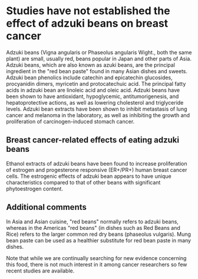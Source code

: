 

#  Studies have not established the effect of adzuki beans on breast cancer 

Adzuki beans (Vigna angularis or Phaseolus angularis Wight., both the same plant) are small, usually red, beans popular in Japan and other parts of Asia. Adzuki beans, which are also known as azuki beans, are the principal ingredient in the "red bean paste" found in many Asian dishes and sweets. Adzuki bean phenolics include catechin and epicatechin glucosides, procyanidin dimers, myricetin and protocatechuic acid. The principal fatty acids in adzuki bean are linoleic acid and oleic acid. Adzuki beans have been shown to have antioxidant, hypoglycemic, antitumorigenesis, and hepatoprotective actions, as well as lowering cholesterol and triglyceride levels. Adzuki bean extracts have been shown to inhibit metastasis of lung cancer and melanoma in the laboratory, as well as inhibiting the growth and proliferation of carcinogen-induced stomach cancer.

## Breast cancer-related effects of eating adzuki beans 

Ethanol extracts of adzuki beans have been found to increase proliferation of estrogen and progesterone responsive (ER+/PR+) human breast cancer cells. The estrogenic effects of adzuki bean appears to have unique characteristics compared to that of other beans with significant phytoestrogen content.

## Additional comments

In Asia and Asian cuisine, "red beans" normally refers to adzuki beans, whereas in the Americas "red beans" (in dishes such as Red Beans and Rice) refers to the larger common red dry beans (phaseolus vulgaris). Mung bean paste can be used as a healthier substitute for red bean paste in many dishes.

Note that while we are continually searching for new evidence concerning this food, there is not much interest in it among cancer researchers so few recent studies are available.


  


